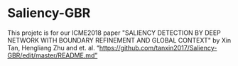 # Saliency-GBR

This projetc is for our ICME2018 paper "SALIENCY DETECTION BY DEEP NETWORK WITH BOUNDARY REFINEMENT AND GLOBAL CONTEXT" by Xin Tan, Hengliang Zhu and et. al. “https://github.com/tanxin2017/Saliency-GBR/edit/master/README.md”
